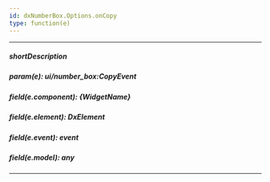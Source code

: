```yaml
---
id: dxNumberBox.Options.onCopy
type: function(e)
---
```

---
##### shortDescription
<!-- Description goes here -->

##### param(e): ui/number_box:CopyEvent
<!-- Description goes here -->

##### field(e.component): {WidgetName}
<!-- Description goes here -->

##### field(e.element): DxElement
<!-- Description goes here -->

##### field(e.event): event
<!-- Description goes here -->

##### field(e.model): any
<!-- Description goes here -->

---
<!-- Description goes here -->